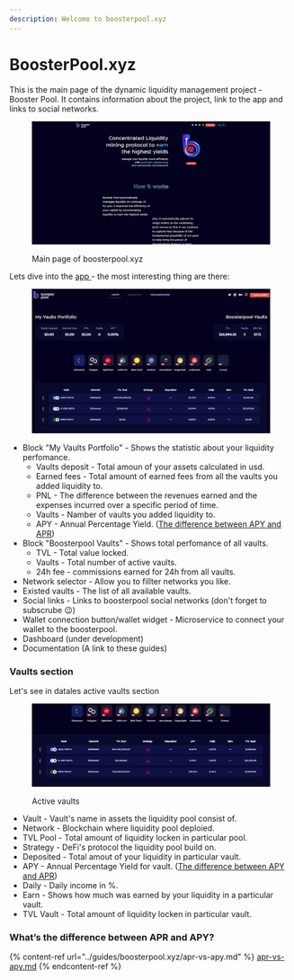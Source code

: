 ```yaml
---
description: Welcome to boosterpool.xyz
---
```


# BoosterPool.xyz

This is the main page of the dynamic liquidity management project - Booster Pool. It contains information about the project, link to the app and links to social networks.

<figure><img src="../.gitbook/assets/image (16) (2).png" alt=""><figcaption><p>Main page of boosterpool.xyz</p></figcaption></figure>

Lets dive into the [app ](https://boosterpool.xyz/#/vaults)- the most interesting thing are there:&#x20;

<figure><img src="../.gitbook/assets/image (6).png" alt=""><figcaption></figcaption></figure>

* Block "My Vaults Portfolio" - Shows the statistic about your liquidity perfomance.
  * Vaults deposit - Total amoun of your assets calculated in usd.
  * Earned fees - Total amount of earned fees from all the vaults you added liquidity to.
  * PNL - The difference between the revenues earned and the expenses incurred over a specific period of time.
  * Vaults - Namber of vaults you added liquidity to.
  * APY - Annual Percentage Yield. ([The difference between APY and APR](../guides/boosterpool.xyz/apr-vs-apy.md))
* Block "Boosterpool Vaults" - Shows total perfomance of all vaults.
  * TVL - Total value locked.
  * Vaults - Total number of active vaults.
  * 24h fee - commissions earned for 24h from all vaults.
* Network selector - Allow you to fillter networks you like.
* Existed vaults - The list of all available vaults.
* Social links - Links to boosterpool social networks (don't forget to subscrube 😉)
* Wallet connection button/wallet widget - Microservice to connect your wallet to the boosterpool.
* Dashboard (under development)
* Documentation (A link to these guides)

### Vaults section

Let's see in datales active vaults section

<figure><img src="../.gitbook/assets/image (43).png" alt=""><figcaption><p>Active vaults</p></figcaption></figure>

* Vault - Vault's name in assets the liquidity pool consist of.
* Network - Blockchain where liquidity pool deploied.
* TVL Pool - Total amount of liquidity locken in particular pool.
* Strategy - DeFi's protocol the liquidity pool build on.
* Deposited - Total amout of your liquidity in particular vault.
* APY - Annual Percentage Yield for vault. ([The difference between APY and APR](../guides/boosterpool.xyz/apr-vs-apy.md))
* Daily - Daily income in %.
* Earn - Shows how much was earned by your liquidity in a particular vault.
* TVL Vault - Total amount of liquidity locken in particular vault.

### What’s the difference between APR and APY?

{% content-ref url="../guides/boosterpool.xyz/apr-vs-apy.md" %}
[apr-vs-apy.md](../guides/boosterpool.xyz/apr-vs-apy.md)
{% endcontent-ref %}
